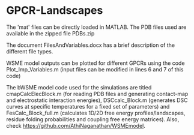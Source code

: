 # GPCR-Landscapes

The 'mat' files can be directly loaded in MATLAB. The PDB files used are available in the zipped file PDBs.zip

The document FilesAndVariables.docx has a brief description of the different file types.

WSME model outputs can be plotted for different GPCRs using the code Plot_Imp_Variables.m (input files can be modified in lines 6 and 7 of this code)

The bWSME model code used for the simulations are titled cmapCalcElecBlock.m (for reading PDB files and generating contact-map and electrostatic interaction energies), DSCcalc_Block.m (generates DSC curves at specific temperatures for a fixed set of parameters) and FesCalc_Block_full.m (calculates 1D/2D free energy profiles/landscapes, residue folding probabilities and coupling free energy matrices). Also, check https://github.com/AthiNaganathan/WSMEmodel.
